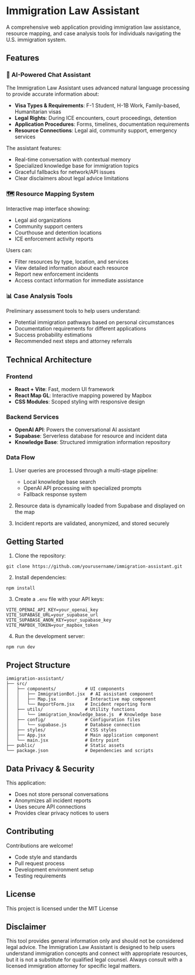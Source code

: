 # Immigration Law Assistant

A comprehensive web application providing immigration law assistance, resource mapping, and case analysis tools for individuals navigating the U.S. immigration system.

## Features

### 💬 AI-Powered Chat Assistant
The Immigration Law Assistant uses advanced natural language processing to provide accurate information about:

- **Visa Types & Requirements**: F-1 Student, H-1B Work, Family-based, Humanitarian visas
- **Legal Rights**: During ICE encounters, court proceedings, detention
- **Application Procedures**: Forms, timelines, documentation requirements
- **Resource Connections**: Legal aid, community support, emergency services

The assistant features:
- Real-time conversation with contextual memory
- Specialized knowledge base for immigration topics
- Graceful fallbacks for network/API issues
- Clear disclaimers about legal advice limitations

### 🗺️ Resource Mapping System

Interactive map interface showing:
- Legal aid organizations
- Community support centers
- Courthouse and detention locations
- ICE enforcement activity reports

Users can:
- Filter resources by type, location, and services
- View detailed information about each resource
- Report new enforcement incidents
- Access contact information for immediate assistance

### 📊 Case Analysis Tools

Preliminary assessment tools to help users understand:
- Potential immigration pathways based on personal circumstances
- Documentation requirements for different applications
- Success probability estimations
- Recommended next steps and attorney referrals

## Technical Architecture

### Frontend
- **React + Vite**: Fast, modern UI framework
- **React Map GL**: Interactive mapping powered by Mapbox
- **CSS Modules**: Scoped styling with responsive design

### Backend Services
- **OpenAI API**: Powers the conversational AI assistant
- **Supabase**: Serverless database for resource and incident data
- **Knowledge Base**: Structured immigration information repository

### Data Flow
1. User queries are processed through a multi-stage pipeline:
   - Local knowledge base search
   - OpenAI API processing with specialized prompts
   - Fallback response system
   
2. Resource data is dynamically loaded from Supabase and displayed on the map

3. Incident reports are validated, anonymized, and stored securely

## Getting Started

1. Clone the repository:
```
git clone https://github.com/yourusername/immigration-assistant.git
```

2. Install dependencies:
```
npm install
```

3. Create a `.env` file with your API keys:
```
VITE_OPENAI_API_KEY=your_openai_key
VITE_SUPABASE_URL=your_supabase_url
VITE_SUPABASE_ANON_KEY=your_supabase_key
VITE_MAPBOX_TOKEN=your_mapbox_token
```

4. Run the development server:
```
npm run dev
```

## Project Structure

```
immigration-assistant/
├── src/
│   ├── components/           # UI components
│   │   ├── ImmigrationBot.jsx  # AI assistant component
│   │   ├── Map.jsx           # Interactive map component
│   │   └── ReportForm.jsx    # Incident reporting form
│   ├── utils/                # Utility functions
│   │   └── immigration_knowledge_base.js  # Knowledge base
│   ├── config/               # Configuration files
│   │   └── supabase.js       # Database connection
│   ├── styles/               # CSS styles
│   ├── App.jsx               # Main application component
│   └── main.jsx              # Entry point
├── public/                   # Static assets
└── package.json              # Dependencies and scripts
```

## Data Privacy & Security

This application:
- Does not store personal conversations
- Anonymizes all incident reports
- Uses secure API connections
- Provides clear privacy notices to users

## Contributing

Contributions are welcome! 
- Code style and standards
- Pull request process
- Development environment setup
- Testing requirements

## License

This project is licensed under the MIT License 

## Disclaimer

This tool provides general information only and should not be considered legal advice. The Immigration Law Assistant is designed to help users understand immigration concepts and connect with appropriate resources, but it is not a substitute for qualified legal counsel. Always consult with a licensed immigration attorney for specific legal matters.